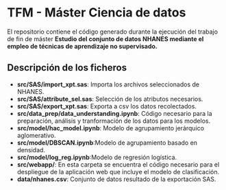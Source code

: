 # TFM - Máster Ciencia de datos

El repositorio contiene el código generado durante la ejecución del trabajo de fin de máster **Estudio del conjunto de datos NHANES mediante el empleo de técnicas de aprendizaje no supervisado.**

## Descripción de los ficheros

- **src/SAS/import_xpt.sas**: Importa los archivos seleccionados de NHANES.
- **src/SAS/attribute_sel.sas**: Selección de los atributos necesarios.
- **src/SAS/export_xpt.sas**: Exporta a csv los datos recolectados.
- **src/data_prep/data_understanding.ipynb**: Código necesario para la preparación, análisis y tranformación de los datos para los modelos.
- **src/model/hac_model.ipynb**: Modelo de agrupamiento jerárquico aglomerativo.
- **src/model/DBSCAN.ipynb**:Modelo de agrupamiento basado en densidad.
- **src/model/log_reg.ipynb**:Modelo de regresión logística.
- **src/webapp/**: En esta carpeta se encuentra el código necesario para el despliegue de la aplicación web que incluye el modelo de clasificación.
- **data/nhanes.csv**: Conjunto de datos resultado de la exportación SAS.
